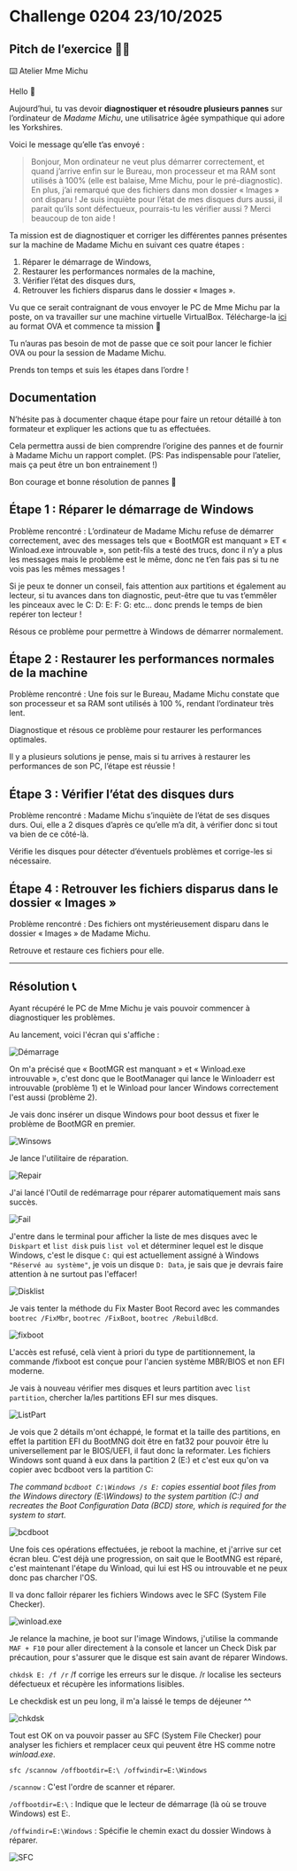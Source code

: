 # Challenge 0204 23/10/2025

## Pitch de l’exercice 🧑‍🏫

⌨️ Atelier Mme Michu

Hello 👋

Aujourd’hui, tu vas devoir **diagnostiquer et résoudre plusieurs pannes** sur l’ordinateur de *Madame Michu*, une utilisatrice âgée sympathique qui adore les Yorkshires.

Voici le message qu’elle t’as envoyé :

> Bonjour,
> Mon ordinateur ne veut plus démarrer correctement, et quand j’arrive enfin sur le Bureau, mon processeur et ma RAM sont utilisés à 100% (elle est balaise, Mme Michu, pour le pré-diagnostic). En plus, j’ai remarqué que des fichiers dans mon dossier « Images » ont disparu ! Je suis inquiète pour l’état de mes disques durs aussi, il parait qu’ils sont défectueux, pourrais-tu les vérifier aussi ?
> Merci beaucoup de ton aide !

Ta mission est de diagnostiquer et corriger les différentes pannes présentes sur la machine de Madame Michu en suivant ces quatre étapes :

1. Réparer le démarrage de Windows,
2. Restaurer les performances normales de la machine,
3. Vérifier l’état des disques durs,
4. Retrouver les fichiers disparus dans le dossier « Images ».

Vu que ce serait contraignant de vous envoyer le PC de Mme Michu par la poste, on va travailler sur une machine virtuelle VirtualBox. Télécharge-la [ici](https://drive.google.com/drive/u/0/folders/1gFLf4c9vBFUtFSUy1Q04AFhvRddjFzzH) au format OVA et commence ta mission 💪

Tu n’auras pas besoin de mot de passe que ce soit pour lancer le fichier OVA ou pour la session de Madame Michu.

Prends ton temps et suis les étapes dans l’ordre !

## Documentation

N’hésite pas à documenter chaque étape pour faire un retour détaillé à ton formateur et expliquer les actions que tu as effectuées.

Cela permettra aussi de bien comprendre l’origine des pannes et de fournir à Madame Michu un rapport complet. (PS: Pas indispensable pour l’atelier, mais ça peut être un bon entrainement !)

Bon courage et bonne résolution de pannes 💪

## Étape 1 : Réparer le démarrage de Windows

Problème rencontré : L’ordinateur de Madame Michu refuse de démarrer correctement, avec des messages tels que « BootMGR est manquant » ET « Winload.exe introuvable », son petit-fils a testé des trucs, donc il n’y a plus les messages mais le problème est le même, donc ne t’en fais pas si tu ne vois pas les mêmes messages !

Si je peux te donner un conseil, fais attention aux partitions et également au lecteur, si tu avances dans ton diagnostic, peut-être que tu vas t’emmêler les pinceaux avec le C: D: E: F: G: etc… donc prends le temps de bien repérer ton lecteur !

Résous ce problème pour permettre à Windows de démarrer normalement.

## Étape 2 : Restaurer les performances normales de la machine

Problème rencontré : Une fois sur le Bureau, Madame Michu constate que son processeur et sa RAM sont utilisés à 100 %, rendant l’ordinateur très lent.

Diagnostique et résous ce problème pour restaurer les performances optimales.

Il y a plusieurs solutions je pense, mais si tu arrives à restaurer les performances de son PC, l’étape est réussie !

## Étape 3 : Vérifier l’état des disques durs

Problème rencontré : Madame Michu s’inquiète de l’état de ses disques durs. Oui, elle a 2 disques d’après ce qu’elle m’a dit, à vérifier donc si tout va bien de ce côté-là.

Vérifie les disques pour détecter d’éventuels problèmes et corrige-les si nécessaire.

## Étape 4 : Retrouver les fichiers disparus dans le dossier « Images »

Problème rencontré : Des fichiers ont mystérieusement disparu dans le dossier « Images » de Madame Michu.

Retrouve et restaure ces fichiers pour elle.

---

## Résolution 📞

Ayant récupéré le PC de Mme Michu je vais pouvoir commencer à diagnostiquer les problèmes.

Au lancement, voici l'écran qui s'affiche :

![Démarrage](../images/TPmichu1.png)

On m'a précisé que « BootMGR est manquant » et « Winload.exe introuvable », c'est donc que le BootManager qui lance le Winloaderr est introuvable (problème 1) et le Winload pour lancer Windows correctement l'est aussi (problème 2).

Je vais donc insérer un disque Windows pour boot dessus et fixer le problème de BootMGR en premier.

![Winsows](../images/TPmichu2.png)

Je lance l'utilitaire de réparation.

![Repair](../images/TPmichu3.png)

J'ai lancé l'Outil de redémarrage pour réparer automatiquement mais sans succès.

![Fail](../images/TPmichu4.png)

J'entre dans le terminal pour afficher la liste de mes disques avec le ``Diskpart`` et ``list disk`` puis ``list vol`` et déterminer lequel est le disque Windows, c'est le disque ``C:`` qui est actuellement assigné à Windows ``"Réservé au système"``, je vois un disque ``D: Data``, je sais que je devrais faire attention à ne surtout pas l'effacer!

![Disklist](../images/TPmichu5.png)

Je vais tenter la méthode du Fix Master Boot Record avec les commandes ``bootrec /FixMbr``, ``bootrec /FixBoot``, ``bootrec /RebuildBcd``.

![fixboot](../images/TPmichu6.png)

L'accès est refusé, celà vient à priori du type de partitionnement, la commande /fixboot est conçue pour l'ancien système MBR/BIOS et non EFI moderne.

Je vais à nouveau vérifier mes disques et leurs partition avec ``list partition``, chercher la/les partitions EFI sur mes disques.

![ListPart](../images/TPmichu7.png)

Je vois que 2 détails m'ont échappé, le format et la taille des partitions, en effet la partition EFI du BootMNG doit être en fat32 pour pouvoir être lu universellement par le BIOS/UEFI, il faut donc la reformater. Les fichiers Windows sont quand à eux dans la partition 2 (E:) et c'est eux qu'on va copier avec bcdboot vers la partition C:

*The command ``bcdboot C:\Windows /s E:`` copies essential boot files from the Windows directory (E:\Windows) to the system partition (C:) and recreates the Boot Configuration Data (BCD) store, which is required for the system to start.*

![bcdboot](../images/TPmichu8.png)

Une fois ces opérations effectuées, je reboot la machine, et j'arrive sur cet écran bleu. C'est déjà une progression, on sait que le BootMNG est réparé, c'est maintenant l'étape du Winload, qui lui est HS ou introuvable et ne peux donc pas charcher l'OS.

Il va donc falloir réparer les fichiers Windows avec le SFC (System File Checker).

![winload.exe](../images/TPmichu9.png)

Je relance la machine, je boot sur l'image Windows, j'utilise la commande ``MAF + F10`` pour aller directement à la console et lancer un Check Disk par précaution, pour s'assurer que le disque est sain avant de réparer Windows.

``chkdsk E: /f /r``  /f corrige les erreurs sur le disque.  /r localise les secteurs défectueux et récupère les informations lisibles.

Le checkdisk est un peu long, il m'a laissé le temps de déjeuner ^^

![chkdsk](../images/TPmichu10.png)

Tout est OK on va pouvoir passer au SFC (System File Checker) pour analyser les fichiers et remplacer ceux qui peuvent être HS comme notre *winload.exe*.

``sfc /scannow /offbootdir=E:\ /offwindir=E:\Windows``

``/scannow`` : C'est l'ordre de scanner et réparer.

``/offbootdir=E:\`` : Indique que le lecteur de démarrage (là où se trouve Windows) est E:.

``/offwindir=E:\Windows`` : Spécifie le chemin exact du dossier Windows à réparer.

![SFC](../images/TPmichu10.png)
